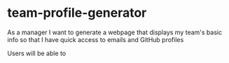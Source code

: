 # team-profile-generator

As a manager
I want to generate a webpage that displays my team's basic info
so that I have quick access to emails and GitHub profiles

Users will be able to 